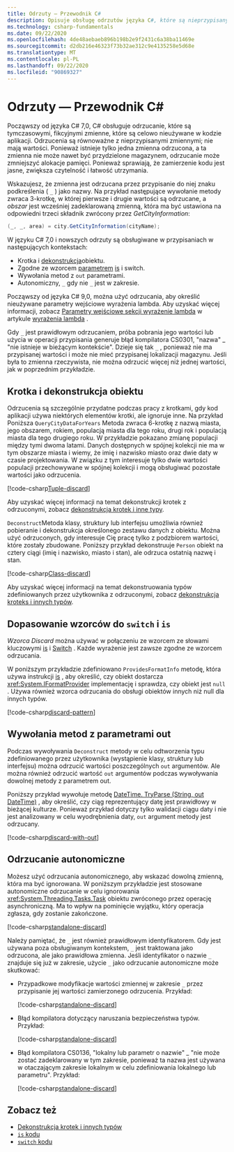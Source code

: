 ```yaml
---
title: Odrzuty — Przewodnik C#
description: Opisuje obsługę odrzutów języka C#, które są nieprzypisanymi, zmiennymi odrzuconymi i sposobami, w których można używać odrzutów.
ms.technology: csharp-fundamentals
ms.date: 09/22/2020
ms.openlocfilehash: 4de48aebaeb896b198b2e9f2431c6a38ba11469e
ms.sourcegitcommit: d2db216e46323f73b32ae312c9e4135258e5d68e
ms.translationtype: MT
ms.contentlocale: pl-PL
ms.lasthandoff: 09/22/2020
ms.locfileid: "90869327"
---
```

# <a name="discards---c-guide"></a>Odrzuty — Przewodnik C#

Począwszy od języka C# 7,0, C# obsługuje odrzucanie, które są tymczasowymi, fikcyjnymi zmienne, które są celowo nieużywane w kodzie aplikacji. Odrzucenia są równoważne z nieprzypisanymi zmiennymi; nie mają wartości. Ponieważ istnieje tylko jedna zmienna odrzucona, a ta zmienna nie może nawet być przydzielone magazynem, odrzucanie może zmniejszyć alokacje pamięci. Ponieważ sprawiają, że zamierzenie kodu jest jasne, zwiększa czytelność i łatwość utrzymania.

Wskazujesz, że zmienna jest odrzucana przez przypisanie do niej znaku podkreślenia ( `_` ) jako nazwy. Na przykład następujące wywołanie metody zwraca 3-krotkę, w której pierwsze i drugie wartości są odrzucane, a *obszar* jest wcześniej zadeklarowaną zmienną, która ma być ustawiona na odpowiedni trzeci składnik zwrócony przez *GetCityInformation*:

```csharp
(_, _, area) = city.GetCityInformation(cityName);
```

W języku C# 7,0 i nowszych odrzuty są obsługiwane w przypisaniach w następujących kontekstach:

- Krotka i [dekonstrukcja](deconstruct.md)obiektu.
- Zgodne ze wzorcem [parametrem](language-reference/keywords/switch.md) [is](language-reference/keywords/is.md) i switch.
- Wywołania metod z `out` parametrami.
- Autonomiczny, `_` gdy nie `_` jest w zakresie.

Począwszy od języka C# 9,0, można użyć odrzucania, aby określić nieużywane parametry wejściowe wyrażenia lambda. Aby uzyskać więcej informacji, zobacz [Parametry wejściowe sekcji wyrażenie lambda](language-reference/operators/lambda-expressions.md#input-parameters-of-a-lambda-expression) w artykule [wyrażenia lambda](language-reference/operators/lambda-expressions.md) .

Gdy `_` jest prawidłowym odrzucaniem, próba pobrania jego wartości lub użycia w operacji przypisania generuje błąd kompilatora CS0301, "nazwa" \_ "nie istnieje w bieżącym kontekście". Dzieje się tak `_` , ponieważ nie ma przypisanej wartości i może nie mieć przypisanej lokalizacji magazynu. Jeśli była to zmienna rzeczywista, nie można odrzucić więcej niż jednej wartości, jak w poprzednim przykładzie.

## <a name="tuple-and-object-deconstruction"></a>Krotka i dekonstrukcja obiektu

Odrzucenia są szczególnie przydatne podczas pracy z krotkami, gdy kod aplikacji używa niektórych elementów krotki, ale ignoruje inne. Na przykład Poniższa `QueryCityDataForYears` Metoda zwraca 6-krotkę z nazwą miasta, jego obszarem, rokiem, populacją miasta dla tego roku, drugi rok i populacją miasta dla tego drugiego roku. W przykładzie pokazano zmianę populacji między tymi dwoma latami. Danych dostępnych w spójnej kolekcji nie ma w tym obszarze miasta i wiemy, że imię i nazwisko miasto oraz dwie daty w czasie projektowania. W związku z tym interesuje tylko dwie wartości populacji przechowywane w spójnej kolekcji i mogą obsługiwać pozostałe wartości jako odrzucenia.  

[!code-csharp[Tuple-discard](../../samples/snippets/csharp/programming-guide/deconstructing-tuples/discard-tuple1.cs)]

Aby uzyskać więcej informacji na temat dekonstrukcji krotek z odrzuconymi, zobacz [dekonstrukcja krotek i inne typy](deconstruct.md#deconstructing-tuple-elements-with-discards).

`Deconstruct`Metoda klasy, struktury lub interfejsu umożliwia również pobieranie i dekonstrukcja określonego zestawu danych z obiektu. Można użyć odrzuconych, gdy interesuje Cię pracę tylko z podzbiorem wartości, które zostały zbudowane. Poniższy przykład dekonstruuje `Person` obiekt na cztery ciągi (imię i nazwisko, miasto i stan), ale odrzuca ostatnią nazwę i stan.

[!code-csharp[Class-discard](../../samples/snippets/csharp/programming-guide/deconstructing-tuples/class-discard1.cs)]

Aby uzyskać więcej informacji na temat dekonstruowania typów zdefiniowanych przez użytkownika z odrzuconymi, zobacz [dekonstrukcja kroteks i innych typów](deconstruct.md#deconstructing-a-user-defined-type-with-discards).

## <a name="pattern-matching-with-switch-and-is"></a>Dopasowanie wzorców do `switch` i `is`

*Wzorca Discard* można używać w połączeniu ze wzorcem ze słowami kluczowymi [is](language-reference/keywords/is.md) i [Switch](language-reference/keywords/switch.md) . Każde wyrażenie jest zawsze zgodne ze wzorcem odrzucania.

W poniższym przykładzie zdefiniowano `ProvidesFormatInfo` metodę, która używa instrukcji [is](language-reference/keywords/is.md) , aby określić, czy obiekt dostarcza <xref:System.IFormatProvider> implementację i sprawdza, czy obiekt jest `null` . Używa również wzorca odrzucania do obsługi obiektów innych niż null dla innych typów.

[!code-csharp[discard-pattern](../../samples/snippets/csharp/programming-guide/discards/discard-pattern2.cs)]

## <a name="calls-to-methods-with-out-parameters"></a>Wywołania metod z parametrami out

Podczas wywoływania `Deconstruct` metody w celu odtworzenia typu zdefiniowanego przez użytkownika (wystąpienie klasy, struktury lub interfejsu) można odrzucić wartości poszczególnych `out` argumentów. Ale można również odrzucić wartość `out` argumentów podczas wywoływania dowolnej metody z parametrem out.

Poniższy przykład wywołuje metodę [DateTime. TryParse (String, out DateTime)](<xref:System.DateTime.TryParse(System.String,System.DateTime@)>) , aby określić, czy ciąg reprezentujący datę jest prawidłowy w bieżącej kulturze. Ponieważ przykład dotyczy tylko walidacji ciągu daty i nie jest analizowany w celu wyodrębnienia daty, `out` argument metody jest odrzucany.

[!code-csharp[discard-with-out](../../samples/snippets/csharp/programming-guide/discards/discard-out1.cs)]

## <a name="a-standalone-discard"></a>Odrzucanie autonomiczne

Możesz użyć odrzucania autonomicznego, aby wskazać dowolną zmienną, która ma być ignorowana. W poniższym przykładzie jest stosowane autonomiczne odrzucanie w celu ignorowania <xref:System.Threading.Tasks.Task> obiektu zwróconego przez operację asynchroniczną. Ma to wpływ na pominięcie wyjątku, który operacja zgłasza, gdy zostanie zakończone.

[!code-csharp[standalone-discard](../../samples/snippets/csharp/programming-guide/discards/standalone-discard1.cs)]

Należy pamiętać, że `_` jest również prawidłowym identyfikatorem. Gdy jest używana poza obsługiwanym kontekstem, `_` jest traktowana jako odrzucona, ale jako prawidłowa zmienna. Jeśli identyfikator o nazwie `_` znajduje się już w zakresie, użycie `_` jako odrzucanie autonomiczne może skutkować:

- Przypadkowe modyfikacje wartości zmiennej w zakresie `_` przez przypisanie jej wartości zamierzonego odrzucenia. Przykład:

   [!code-csharp[standalone-discard](../../samples/snippets/csharp/programming-guide/discards/standalone-discard2.cs#1)]

- Błąd kompilatora dotyczący naruszania bezpieczeństwa typów. Przykład:

   [!code-csharp[standalone-discard](../../samples/snippets/csharp/programming-guide/discards/standalone-discard2.cs#2)]

- Błąd kompilatora CS0136, "lokalny lub parametr o nazwie" \_ "nie może zostać zadeklarowany w tym zakresie, ponieważ ta nazwa jest używana w otaczającym zakresie lokalnym w celu zdefiniowania lokalnego lub parametru". Przykład:

   [!code-csharp[standalone-discard](../../samples/snippets/csharp/programming-guide/discards/standalone-discard2.cs#3)]

## <a name="see-also"></a>Zobacz też

- [Dekonstrukcja krotek i innych typów](deconstruct.md)
- [`is` kodu](language-reference/keywords/is.md)
- [`switch` kodu](language-reference/keywords/switch.md)
